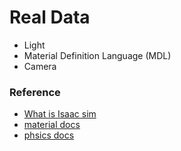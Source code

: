 # Real Data
* Light
* Material Definition Language (MDL)
* Camera


### Reference
- [What is Isaac sim](https://docs.omniverse.nvidia.com/isaacsim/latest/index.html)
- [material docs](https://docs.omniverse.nvidia.com/materials-and-rendering/latest/materials.html)
- [phsics docs](https://docs.omniverse.nvidia.com/extensions/latest/ext_physics.html)
